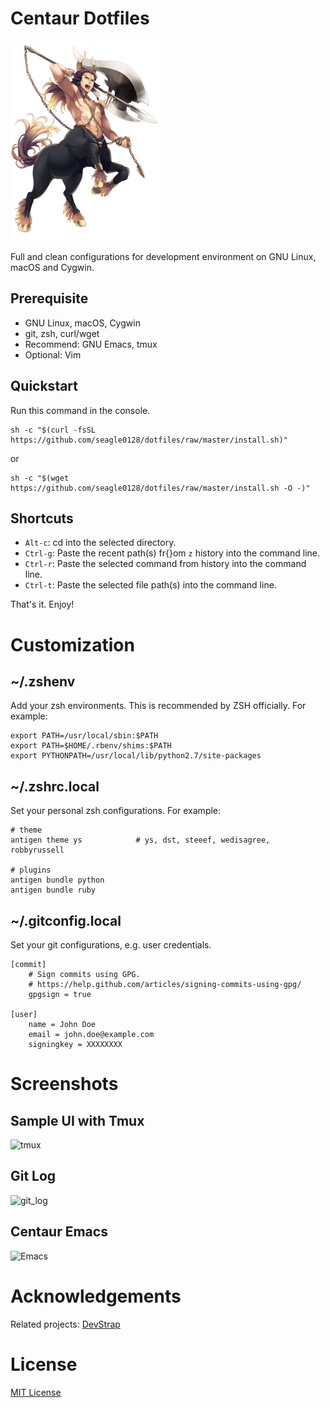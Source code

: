 # Centaur Dotfiles

![Centaur](logo.png)

Full and clean configurations for development environment on GNU Linux, macOS and Cygwin.

## Prerequisite

- GNU Linux, macOS, Cygwin
- git, zsh, curl/wget
- Recommend: GNU Emacs, tmux
- Optional: Vim

## Quickstart

Run this command in the console.

``` shell
sh -c "$(curl -fsSL https://github.com/seagle0128/dotfiles/raw/master/install.sh)"
```

or

``` shell
sh -c "$(wget https://github.com/seagle0128/dotfiles/raw/master/install.sh -O -)"
```

## Shortcuts

- `Alt-c`: cd into the selected directory.
- `Ctrl-g`: Paste the recent path(s) fr{}om `z` history into the command line.
- `Ctrl-r`: Paste the selected command from history into the command line.
- `Ctrl-t`: Paste the selected file path(s) into the command line.

That's it. Enjoy!

# Customization

## ~/.zshenv

Add your zsh environments. This is recommended by ZSH officially. For example:

``` shell
export PATH=/usr/local/sbin:$PATH
export PATH=$HOME/.rbenv/shims:$PATH
export PYTHONPATH=/usr/local/lib/python2.7/site-packages
```

## ~/.zshrc.local

Set your personal zsh configurations. For example:

``` shell
# theme
antigen theme ys            # ys, dst, steeef, wedisagree, robbyrussell

# plugins
antigen bundle python
antigen bundle ruby
```

## ~/.gitconfig.local

Set your git configurations, e.g. user credentials.

``` shell
[commit]
    # Sign commits using GPG.
    # https://help.github.com/articles/signing-commits-using-gpg/
    gpgsign = true

[user]
    name = John Doe
    email = john.doe@example.com
    signingkey = XXXXXXXX
```

# Screenshots

## Sample UI with Tmux
![tmux](https://github.com/ray-g/devstrap/raw/master/docs/snapshots/layout.PNG)

## Git Log
![git_log](https://github.com/ray-g/devstrap/raw/master/docs/snapshots/git_log.PNG)

## Centaur Emacs
![Emacs](https://user-images.githubusercontent.com/140797/30391180-20bd0ba8-987e-11e7-9cb4-2aa66a6fd69d.png)

# Acknowledgements

Related projects: [DevStrap](https://github.com/ray-g/devstrap)

# License

[MIT License](https://github.com/ray-g/devstrap/blob/master/LICENSE)
